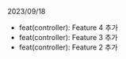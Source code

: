 2023/09/18
- feat(controller): Feature 4 추가
- feat(controller): Feature 3 추가
- feat(controller): Feature 2 추가
